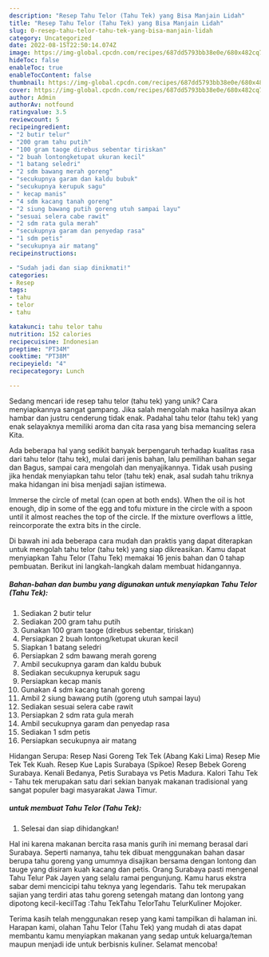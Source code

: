 ```yaml
---
description: "Resep Tahu Telor (Tahu Tek) yang Bisa Manjain Lidah"
title: "Resep Tahu Telor (Tahu Tek) yang Bisa Manjain Lidah"
slug: 0-resep-tahu-telor-tahu-tek-yang-bisa-manjain-lidah
category: Uncategorized
date: 2022-08-15T22:50:14.074Z
image: https://img-global.cpcdn.com/recipes/687dd5793bb38e0e/680x482cq70/tahu-telor-tahu-tek-foto-resep-utama.jpg
hideToc: false
enableToc: true
enableTocContent: false
thumbnail: https://img-global.cpcdn.com/recipes/687dd5793bb38e0e/680x482cq70/tahu-telor-tahu-tek-foto-resep-utama.jpg
cover: https://img-global.cpcdn.com/recipes/687dd5793bb38e0e/680x482cq70/tahu-telor-tahu-tek-foto-resep-utama.jpg
author: Admin
authorAv: notfound
ratingvalue: 3.5
reviewcount: 5
recipeingredient:
- "2 butir telur"
- "200 gram tahu putih"
- "100 gram taoge direbus sebentar tiriskan"
- "2 buah lontongketupat ukuran kecil"
- "1 batang seledri"
- "2 sdm bawang merah goreng"
- "secukupnya garam dan kaldu bubuk"
- "secukupnya kerupuk sagu"
- " kecap manis"
- "4 sdm kacang tanah goreng"
- "2 siung bawang putih goreng utuh sampai layu"
- "sesuai selera cabe rawit"
- "2 sdm rata gula merah"
- "secukupnya garam dan penyedap rasa"
- "1 sdm petis"
- "secukupnya air matang"
recipeinstructions:

- "Sudah jadi dan siap dinikmati!"
categories:
- Resep
tags:
- tahu
- telor
- tahu

katakunci: tahu telor tahu 
nutrition: 152 calories
recipecuisine: Indonesian
preptime: "PT34M"
cooktime: "PT38M"
recipeyield: "4"
recipecategory: Lunch

---
```





Sedang mencari ide resep tahu telor (tahu tek) yang unik? Cara menyiapkannya sangat gampang. Jika salah mengolah maka hasilnya akan hambar dan justru cenderung tidak enak. Padahal tahu telor (tahu tek) yang enak selayaknya memiliki aroma dan cita rasa yang bisa memancing selera Kita.





Ada beberapa hal yang sedikit banyak berpengaruh terhadap kualitas rasa dari tahu telor (tahu tek), mulai dari jenis bahan, lalu pemilihan bahan segar dan Bagus, sampai cara mengolah dan menyajikannya. Tidak usah pusing jika hendak menyiapkan tahu telor (tahu tek) enak,      asal sudah tahu triknya maka hidangan ini bisa menjadi sajian istimewa.














Immerse the circle of metal (can open at both ends). When the oil is hot enough, dip in some of the egg and tofu mixture in the circle with a spoon until it almost reaches the top of the circle. If the mixture overflows a little, reincorporate the extra bits in the circle.






Di bawah ini ada beberapa cara mudah dan praktis yang dapat diterapkan untuk mengolah tahu telor (tahu tek) yang siap dikreasikan. Kamu dapat menyiapkan Tahu Telor (Tahu Tek) memakai 16 jenis bahan dan 0 tahap pembuatan. Berikut ini langkah-langkah dalam membuat hidangannya.

<!--inarticleads1-->

##### Bahan-bahan dan bumbu yang digunakan untuk menyiapkan Tahu Telor (Tahu Tek):

1. Sediakan 2 butir telur
1. Sediakan 200 gram tahu putih
1. Gunakan 100 gram taoge (direbus sebentar, tiriskan)
1. Persiapkan 2 buah lontong/ketupat ukuran kecil
1. Siapkan 1 batang seledri
1. Persiapkan 2 sdm bawang merah goreng
1. Ambil secukupnya garam dan kaldu bubuk
1. Sediakan secukupnya kerupuk sagu
1. Persiapkan  kecap manis
1. Gunakan 4 sdm kacang tanah goreng
1. Ambil 2 siung bawang putih (goreng utuh sampai layu)
1. Sediakan sesuai selera cabe rawit
1. Persiapkan 2 sdm rata gula merah
1. Ambil secukupnya garam dan penyedap rasa
1. Sediakan 1 sdm petis
1. Persiapkan secukupnya air matang


Hidangan Serupa: Resep Nasi Goreng Tek Tek (Abang Kaki Lima) Resep Mie Tek Tek Kuah. Resep Kue Lapis Surabaya (Spikoe) Resep Bebek Goreng Surabaya. Kenali Bedanya, Petis Surabaya vs Petis Madura. Kalori Tahu Tek - Tahu tek merupakan satu dari sekian banyak makanan tradisional yang sangat populer bagi masyarakat Jawa Timur. 

<!--inarticleads2-->

#####  untuk membuat Tahu Telor (Tahu Tek):


1. Selesai dan siap dihidangkan!

Hal ini karena makanan bercita rasa manis gurih ini memang berasal dari Surabaya. Seperti namanya, tahu tek dibuat menggunakan bahan dasar berupa tahu goreng yang umumnya disajikan bersama dengan lontong dan tauge yang disiram kuah kacang dan petis. Orang Surabaya pasti mengenal Tahu Telur Pak Jayen yang selalu ramai pengunjung. Kamu harus ekstra sabar demi mencicipi tahu teknya yang legendaris. Tahu tek merupakan sajian yang terdiri atas tahu goreng setengah matang dan lontong yang dipotong kecil-kecilTag :Tahu TekTahu TelorTahu TelurKuliner Mojoker. 

Terima kasih telah menggunakan resep yang kami tampilkan di halaman ini. Harapan kami, olahan Tahu Telor (Tahu Tek) yang mudah di atas dapat membantu kamu menyiapkan makanan yang sedap untuk keluarga/teman maupun menjadi ide untuk berbisnis kuliner. Selamat mencoba!
